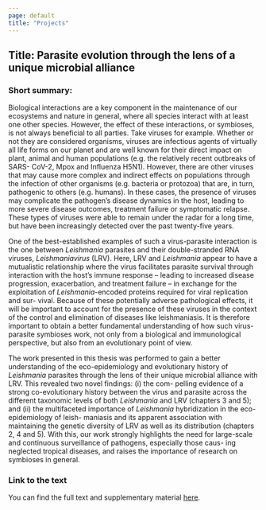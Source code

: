 ```yaml
---
page: default
title: "Projects"
---
```


## Title: Parasite evolution through the lens of a unique microbial alliance

### Short summary:
Biological interactions are a key component in the maintenance of our ecosystems and
nature in general, where all species interact with at least one other species. However,
the effect of these interactions, or symbioses, is not always beneficial to all parties. Take
viruses for example. Whether or not they are considered organisms, viruses are infectious
agents of virtually all life forms on our planet and are well known for their direct impact
on plant, animal and human populations (e.g. the relatively recent outbreaks of SARS-
CoV-2, Mpox and Influenza H5N1). However, there are other viruses that may cause more
complex and indirect effects on populations through the infection of other organisms (e.g.
bacteria or protozoa) that are, in turn, pathogenic to others (e.g. humans). In these
cases, the presence of viruses may complicate the pathogen’s disease dynamics in the
host, leading to more severe disease outcomes, treatment failure or symptomatic relapse.
These types of viruses were able to remain under the radar for a long time, but have been
increasingly detected over the past twenty-five years.

One of the best-established examples of such a virus-parasite interaction is the one
between *Leishmania* parasites and their double-stranded RNA viruses, *Leishmaniavirus*
(LRV). Here, LRV and *Leishmania* appear to have a mutualistic relationship where the
virus facilitates parasite survival through interaction with the host’s immune response –
leading to increased disease progression, exacerbation, and treatment failure – in exchange
for the exploitation of *Leishmania*-encoded proteins required for viral replication and sur-
vival. Because of these potentially adverse pathological effects, it will be important to
account for the presence of these viruses in the context of the control and elimination
of diseases like leishmaniasis. It is therefore important to obtain a better fundamental
understanding of how such virus-parasite symbioses work, not only from a biological and
immunological perspective, but also from an evolutionary point of view.

The work presented in this thesis was performed to gain a better understanding of the
eco-epidemiology and evolutionary history of *Leishmania* parasites through the lens of
their unique microbial alliance with LRV. This revealed two novel findings: (i) the com-
pelling evidence of a strong co-evolutionary history between the virus and parasite across
the different taxonomic levels of both *Leishmania* and LRV (chapters 3 and 5); and (ii)
the multifaceted importance of *Leishmania* hybridization in the eco-epidemiology of leish-
maniasis and its apparent association with maintaining the genetic diversity of LRV as
well as its distribution (chapters 2, 4 and 5). With this, our work strongly highlights
the need for large-scale and continuous surveillance of pathogens, especially those caus-
ing neglected tropical diseases, and raises the importance of research on symbioses in
general.

### Link to the text
You can find the full text and supplementary material [here](https://github.com/sheerenbiol/PhD_thesis/).
